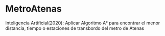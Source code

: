 # MetroAtenas
Inteligencia Artificial(2020): Aplicar Algoritmo A* para encontrar el menor distancia, tiempo o estaciones de transbordo del metro de Atenas
